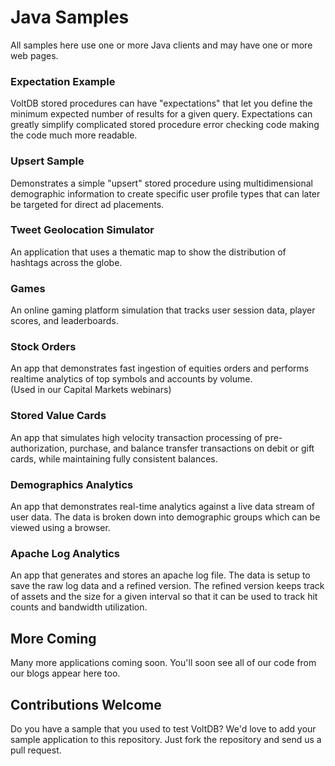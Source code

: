 # Java Samples
All samples here use one or more Java clients and may have one or more web pages.

### Expectation Example
VoltDB stored procedures can have "expectations" that let you define the minimum expected number of results for a given query. Expectations can greatly simplify complicated stored procedure error checking code making the code much more readable.

### Upsert Sample
Demonstrates a simple "upsert" stored procedure using multidimensional demographic information to create specific user profile types that can later be targeted for direct ad placements.

### Tweet Geolocation Simulator
An application that uses a thematic map to show the distribution of hashtags across the globe. 

### Games ###
An online gaming platform simulation that tracks user session data, player scores, and leaderboards.

### Stock Orders ###
An app that demonstrates fast ingestion of equities orders and performs realtime analytics of top symbols and accounts by volume.  
(Used in our Capital Markets webinars)

### Stored Value Cards ###
An app that simulates high velocity transaction processing of pre-authorization, purchase, and balance transfer transactions on debit or gift cards, while maintaining fully consistent balances.

### Demographics Analytics
An app that demonstrates real-time analytics against a live data stream of user data. The data is broken down into demographic groups which can be viewed using a browser.

### Apache Log Analytics
An app that generates and stores an apache log file. The data is setup to save the raw log data and a refined version. The refined version keeps track of assets and the size for a given interval so that it can be used to track hit counts and bandwidth utilization.


## More Coming
Many more applications coming soon. You'll soon see all of our code from our blogs appear here too.

## Contributions Welcome
Do you have a sample that you used to test VoltDB? We'd love to add your sample application to this repository. Just fork the repository and send us a pull request.

